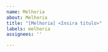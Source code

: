 ```yaml
---
name: Melhoria
about: Melhoria
title: "[Melhoria] <Insira titulo>"
labels: melhoria
assignees: ''

---
```




